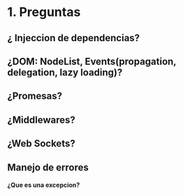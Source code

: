 # 1. Preguntas

## ¿ Injeccion de dependencias?

## ¿DOM: NodeList, Events(propagation, delegation, lazy loading)?

## ¿Promesas?

## ¿Middlewares?

## ¿Web Sockets?

## Manejo de errores

#### ¿Que es una excepcion?
